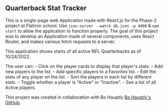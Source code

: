 ## Quarterback Stat Tracker

This is a single-page web Application made with React.js for the Phase-2 project at Flatiron school.
Use `json-server --watch db.json -p 4000` & `npm start` to allow the application to funciton properly. The goal of this project was to develop an Application made of several components, uses React Router, and makes various fetch requests to a server.

This application shows starts of all active NFL Quarterbacks as of 10/24/2022. 

The user can:
    - Click on the player cards to display that player's stats. 
    - Add new players to the list.
    - Add specific players to a Favorites list.
    - Edit the stats of any player on the list.
    - Sort the players in each list by different stats.
    - Toggle whether a player is "Active" or "Inactive".
    - See a list of all Active players.


This project was created in collaboration with Bo Hauptly [Bo Hauptly's GitHub](https://github.com/BHauptly11 "Bo Hauptly's GitHub").
